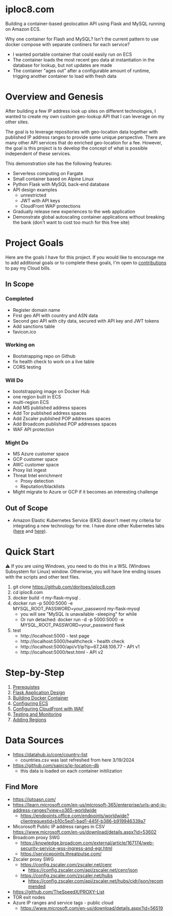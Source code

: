 # iploc8.com
Building a container-based geolocation API using Flask and MySQL running on Amazon ECS.

Why one container for Flash and MySQL? Isn't the current pattern to use docker compose with separate continers for each service?
* I wanted portable container that could easily run on ECS
* The container loads the most recent geo data at instantiation in the database for lookup, but not updates are made
* The container "ages out" after a configurable amount of runtime, trigging another container to load with fresh data

# Overview and Genesis
After building a few IP address look up sites on different technologies, I wanted to create my own custom geo-lookup API that I can leverage on my other sites.

The goal is to leverage repositories with geo-location data together with published IP address ranges to provide some unique perspective. There are many other API services that do enriched geo-location for a fee. However, the goal is this project is to develop the concept of what is possible independent of these services.

This demonstration site has the following features:
* Serverless computing on Fargate
* Small container based on Alpine Linux
* Python Flask with MySQL back-end database
* API design examples
  * unrestricted
  * JWT with API keys
  * CloudFront WAP protections
* Gradually release new experiences to the web application
* Demonstrate global autoscaling container applications without breaking the bank (don't want to cost too much for this free site)

# Project Goals
Here are the goals I have for this project. If you would like to encourage me to add additional goals or to complete these goals, I'm open to [contributions](https://account.venmo.com/u/unclenuc) to pay my Cloud bills.

## In Scope
### Completed
- Register domain name
- First geo API with country and ASN data
- Second geo API with city data, secured with API key and JWT tokens
- Add sanctions table
- favicon.ico
### Working on
- Bootstrapping repo on Github
- fix health check to work on a live table
- CORS testing
### Will Do
- bootstrapping image on Docker Hub
- one region built in ECS
- multi-region ECS
- Add MS published address spaces
- Add Tor published address spaces
- Add Zscaler published POP addresses spaces
- Add Broadcom published POP addresses spaces
- WAF API protection
### Might Do
- MS Azure customer space
- GCP customer space
- AWC customer space
- Proxy list ingest
- Threat Intel enrichment
  - Proxy detection
  - Reputation/blacklists
- Might migrate to Azure or GCP if it becomes an interesting challenge
## Out of Scope
- Amazon Elastic Kubernetes Service (EKS) doesn't meet my criteria for integrating a new technology for me. I have done other Kubernetes labs ([here](https://www.unclenuc.com/lab:kubernetes_app:start) and [here](https://www.unclenuc.com/lab:stack_of_nucs:start)).

# Quick Start
:warning: If you are using Windows, you need to do this in a WSL (Windows Subsystem for Linux) window. Otherwise, you will have line ending issues with the scripts and other text files.

1. git clone https://github.com/doritoes/iploc8.com
2. cd iploc8.com
3. docker build -t my-flask-mysql .
4. docker run -p 5000:5000 -e MYSQL_ROOT_PASSWORD=your_password my-flask-mysql
    - you will see "MySQL is unavailable -sleeping" for while
    - Or run detached: docker run -d -p 5000:5000 -e MYSQL_ROOT_PASSWORD=your_password flask
5. test
    - http://localhost:5000 - test page
    - http://localhost:5000/healthcheck - health check
    - http://localhost:5000/api/v1/ip?ip=67.248.106.77 - API v1
    - http://localhost:5000/test.html - API v2

# Step-by-Step
1. [Prerequistes](1_Prerequisites.md)
2. [Flask Application Design](2_Flask.md)
3. [Building Docker Container](3_Docker.md)
4. [Configuring ECS](4_ECS.md)
5. [Configuring CloudFront with WAF](5_CloudFront_WAF.md)
6. [Testing and Monitoring](6_Testing_and_Monitoring.md)
7. [Adding Regions](7_Regions.md)

# Data Sources
- https://datahub.io/core/country-list
  - countries.csv was last refreshed from here 3/19/2024
- https://github.com/sapics/ip-location-db
  - this data is loaded on each container initilization
## Find More ##
- https://iptoasn.com/
- https://learn.microsoft.com/en-us/microsoft-365/enterprise/urls-and-ip-address-ranges?view=o365-worldwide
  - https://endpoints.office.com/endpoints/worldwide?clientrequestid=b10c5ed1-bad1-445f-b386-b919946339a7
- Micorosoft Public IP address ranges in CSV https://www.microsoft.com/en-us/download/details.aspx?id=53602
- Broadcom proxy SWG
  - https://knowledge.broadcom.com/external/article/167174/web-security-service-wss-ingress-and-egr.html
  - https://servicepoints.threatpulse.com/
- Zscaler proxy SWG
  - https://config.zscaler.com/zscaler.net/cenr
    - https://config.zscaler.com/api/zscaler.net/cenr/json
  - https://config.zscaler.com/zscaler.net/hubs
    - https://config.zscaler.com/api/zscaler.net/hubs/cidr/json/recommended
- https://github.com/TheSpeedX/PROXY-List
- TOR exit nodes
- Azure IP ranges and service tags - public cloud
  - https://www.microsoft.com/en-us/download/details.aspx?id=56519
